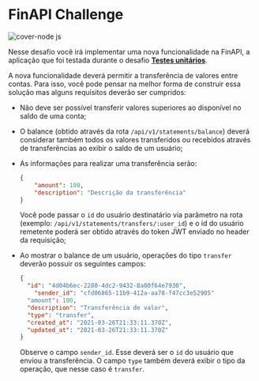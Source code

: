 # FinAPI Challenge

![cover-node js](https://user-images.githubusercontent.com/102544229/234568464-ae02d7ab-e597-47a5-a73e-3796d91e04f4.png)

Nesse desafio você irá implementar uma nova funcionalidade na FinAPI, a aplicação que foi testada durante o desafio **[Testes unitários](https://www.notion.so/Desafio-01-Testes-unit-rios-0321db2af07e4b48a85a1e4e360fcd11)**.

A nova funcionalidade deverá permitir a transferência de valores entre contas. Para isso, você pode pensar na melhor forma de construir essa solução mas alguns requisitos deverão ser cumpridos:

- Não deve ser possível transferir valores superiores ao disponível no saldo de uma conta;
- O balance (obtido através da rota `/api/v1/statements/balance`) deverá considerar também todos os valores transferidos ou recebidos através de transferências ao exibir o saldo de um usuário;
- As informações para realizar uma transferência serão:
    
    ```json
    {
    	"amount": 100,
    	"description": "Descrição da transferência"
    }
    ```
    
    Você pode passar o `id` do usuário destinatário via parâmetro na rota (exemplo: `/api/v1/statements/transfers/:user_id`) e o id do usuário remetente poderá ser obtido através do token JWT enviado no header da requisição;
    
- Ao mostrar o balance de um usuário, operações do tipo `transfer` deverão possuir os seguintes campos:
    
    ```json
    {
      "id": "4d04b6ec-2280-4dc2-9432-8a00f64e7930",
    	"sender_id": "cfd06865-11b9-412a-aa78-f47cc3e52905"
      "amount": 100,
      "description": "Transferência de valor",
      "type": "transfer",
      "created_at": "2021-03-26T21:33:11.370Z",
      "updated_at": "2021-03-26T21:33:11.370Z"
    }
    ```
    
    Observe o campo `sender_id`. Esse deverá ser o `id` do usuário que enviou a transferência.
    O campo `type` também deverá exibir o tipo da operação, que nesse caso é `transfer`.
